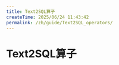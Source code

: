 ```yaml
---
title: Text2SQL算子
createTime: 2025/06/24 11:43:42
permalink: /zh/guide/Text2SQL_operators/
---
```


# Text2SQL算子